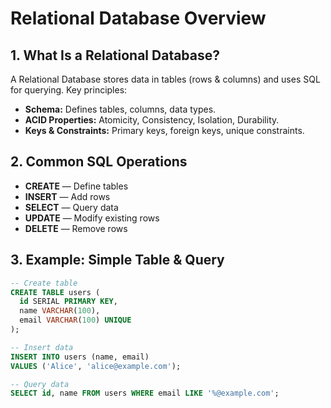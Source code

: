 # Relational Database Overview

## 1. What Is a Relational Database?
A Relational Database stores data in tables (rows & columns) and uses SQL for querying. Key principles:
- **Schema:** Defines tables, columns, data types.  
- **ACID Properties:** Atomicity, Consistency, Isolation, Durability.  
- **Keys & Constraints:** Primary keys, foreign keys, unique constraints.

## 2. Common SQL Operations
- **CREATE** — Define tables  
- **INSERT** — Add rows  
- **SELECT** — Query data  
- **UPDATE** — Modify existing rows  
- **DELETE** — Remove rows  

## 3. Example: Simple Table & Query

```sql
-- Create table
CREATE TABLE users (
  id SERIAL PRIMARY KEY,
  name VARCHAR(100),
  email VARCHAR(100) UNIQUE
);

-- Insert data
INSERT INTO users (name, email)
VALUES ('Alice', 'alice@example.com');

-- Query data
SELECT id, name FROM users WHERE email LIKE '%@example.com';

